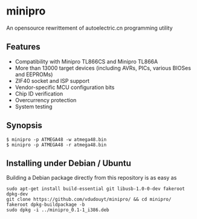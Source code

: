 minipro
========
An opensource rewrittement of autoelectric.cn programming utility

## Features
* Compatibility with Minipro TL866CS and Minipro TL866A
* More than 13000 target devices (including AVRs, PICs, various BIOSes and EEPROMs)
* ZIF40 socket and ISP support
* Vendor-specific MCU configuration bits
* Chip ID verification
* Overcurrency protection
* System testing

## Synopsis

```nohighlight
$ minipro -p ATMEGA48 -w atmega48.bin
$ minipro -p ATMEGA48 -r atmega48.bin
```

## Installing under Debian / Ubuntu

Building a Debian package directly from this repository is as easy as

```nohighlight
sudo apt-get install build-essential git libusb-1.0-0-dev fakeroot dpkg-dev
git clone https://github.com/vdudouyt/minipro/ && cd minipro/
fakeroot dpkg-buildpackage -b
sudo dpkg -i ../minipro_0.1-1_i386.deb
```
